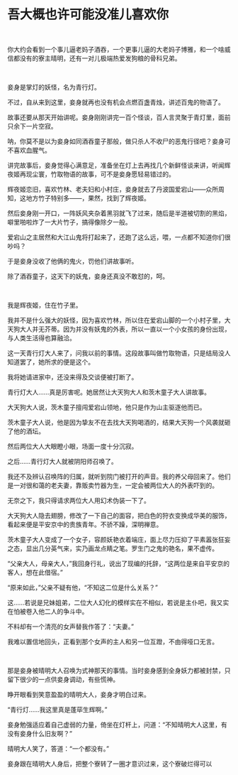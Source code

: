 # 吾大概也许可能没准儿喜欢你

<br>

你大约会看到一个事儿逼老妈子酒吞，一个更事儿逼的大老妈子博雅，和一个啥威信都没有的寮主晴明，还有一对儿极端热爱发狗粮的骨科兄弟。

<br>

妾身是掌灯的妖怪，名为青行灯。

不过，自从来到这里，妾身就再也没有机会点燃百盏青烛，讲述百鬼的物语了。

故事还要从那天开始讲呢。妾身刚刚讲完一百个怪谈，百人言灵聚于青灯里，面前只余下一片空寂。

呐，你莫不是以为妾身如同酒吞童子那般，做只杀人不收尸的恶鬼行径吧？妾身可不喜欢血腥气。

讲完故事后，妾身觉得心满意足，准备坐在灯上去再找几个新鲜怪谈来讲，听闻辉夜姬再现尘寰，竹取物语的故事，可不是妾身愿轻易错过的。

辉夜姬恋旧，喜欢竹林、老夫妇和小村庄，妾身就去了丹波国爱宕山——众所周知，这地方竹子特别多——，果然，找到了辉夜姬。

然后妾身刚一开口，一阵妖风夹杂着黑羽就飞了过来，随后是半道被切割的黑焰，噼里啪啦炸了一大片竹子，搞得像除夕一般。

爱宕山之主居然和大江山鬼将打起来了，还跑了这么远，喂，一点都不知道你们很吵吗？

于是妾身没收了他俩的鬼火，罚他们讲故事听。

除了酒吞童子，这天下的妖鬼，妾身还真没不敢怼的，呵。

<br>

我是辉夜姬，住在竹子里。

我并不是什么强大的妖怪，因为喜欢竹林，所以住在爱宕山脚的一个小村子里，大天狗大人并无芥蒂。因为并没有妖鬼的外表，所以一直以一个小女孩的身份出现，与人类生活得也算融洽。

这一天青行灯大人来了，问我以前的事情。这段故事叫做竹取物语，只是结局没人知道罢了，她所求的便是这个。

我将她请进家中，还没来得及交谈便被打断了。

青行灯大人……真是厉害呢。她居然让大天狗大人和茨木童子大人讲故事。

大天狗大人说，茨木童子擅闯爱宕山领地，他只是作为山主驱逐他而已。

茨木童子大人说，他是因为挚友不在去找大天狗喝酒的，结果大天狗一个风袭就砸了他的酒坛。

然后两位大人大眼瞪小眼，场面一度十分沉寂。

之后……青行灯大人就被阴阳师召唤了。

我还不及辨认召唤阵的归属，就听到院门被打开的声音。我的养父母回来了。他们是一对很和蔼的老夫妻，靠贩卖竹器为生，一定会被两位大人的外表吓到的。

无奈之下，我只得请求两位大人用幻术伪装一下了。

大天狗大人隐去翅膀，修改了一下自己的面容，把白色的狩衣变换成华美的服饰，看起来便是平安京中的贵族青年。不骄不躁，深明禅意。

茨木童子大人变成了一个女子，容颜妖艳衣着端庄，面上尽力压抑了平素嚣张狂妄之态，显出几分英气来，实乃画龙点睛之笔。罗生门之鬼的艳名，果不虚传。

“父亲大人，母亲大人，”我回身行礼，说出了现编的托辞，“这两位是来自平安京的客人，想在此借宿。”

“原来如此，”父亲不疑有他，“不知这二位是什么关系？”

这……若说是兄妹姐弟，二位大人幻化的模样实在不相似，若说是主仆吧，我又实在怕被卷入他二人的争斗中。

不料却有一个清亮的女声替我作答了：“夫妻。”

我难以置信地回头，正看到那个女声的主人和另一位互蹬，不由得哑口无言。

<br>

那是妾身被晴明大人召唤为式神那天的事情。当时妾身感到全身妖力都被封禁，只留下很少的一点供妾身调动，有些慌神。

睁开眼看到笑意盈盈的晴明大人，妾身才明白过来。

“青行灯……我这里真是蓬荜生辉啊。”

妾身勉强适应着自己虚弱的力量，倚坐在灯杆上，问道：“不知晴明大人这里，有没有妾身什么旧友啊？”

晴明大人笑了，答道：“一个都没有。”

妾身跟在晴明大人身后，把整个寮转了一圈才意识过来，这个寮破烂得可以

